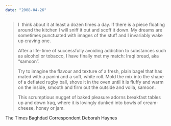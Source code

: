 ```yaml
---
date: "2008-04-26"
---
```


> I  think about it at least a dozen times a day. If there is a piece floating around the kitchen I will sniff it out and scoff it down. My dreams are sometimes punctuated with images of the stuff and I invariably wake up craving one.
> 
> After a life-time of successfully avoiding addiction to substances such as alcohol or tobacco, I have finally met my match: Iraqi bread, aka “samoon”.
> 
> Try to imagine the flavour and texture of a fresh, plain bagel that has mated with a panini and a soft, white roll. Mold the mix into the shape of a deflated rugby ball, shove it in the oven until it is fluffy and warm on the inside, smooth and firm out the outside and voila, samoon.
> 
> This scrumptious nugget of baked pleasure adorns breakfast tables up and down Iraq, where it is lovingly dunked into bowls of cream-cheese, honey or jam.

The Times Baghdad Correspondent Deborah Haynes
